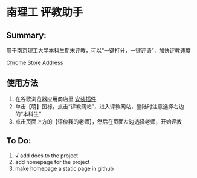 # 南理工 评教助手 

## Summary:
用于南京理工大学本科生期末评教，可以“一键打分，一键评语”，加快评教速度

[Chrome Store Address](https://chrome.google.com/webstore/detail/%E5%8D%97%E7%90%86%E5%B7%A5%E8%AF%84%E6%95%99%E5%8A%A9%E6%89%8B/mpgpckncmbhlldfciofgecaaaeeefjbe)

## 使用方法
1. 在谷歌浏览器应用商店里 [安装插件](https://chrome.google.com/webstore/detail/%E5%8D%97%E7%90%86%E5%B7%A5%E8%AF%84%E6%95%99%E5%8A%A9%E6%89%8B/mpgpckncmbhlldfciofgecaaaeeefjbe)
2. 单击【萌】图标，点击“评教网站”，进入评教网站，登陆时注意选择右边的“本科生”
3. 点击页面上方的【评价我的老师】，然后在页面左边选择老师，开始评教

## To Do:
1. √ add docs to the project
1. add homepage for the project
2. make homepage a static page in github